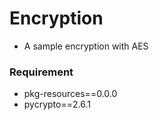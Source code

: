 # Encryption
  * A sample encryption with AES
### Requirement
 * pkg-resources==0.0.0
 * pycrypto==2.6.1
